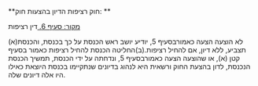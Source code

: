 **חוק רציפות הדיון בהצעות חוק: **

[מקור: סעיף 6. ](https://he.wikisource.org/wiki/%D7%97%D7%95%D7%A7-%D7%99%D7%A1%D7%95%D7%93:_%D7%94%D7%9B%D7%A0%D7%A1%D7%AA#%D7%A1%D7%A2%D7%99%D7%A3_6)
דין רציפות

(א)לא הוצעה הצעה כאמורבסעיף 5, יודיע יושב ראש הכנסת על כך בכנסת, והכנסת תצביע, ללא דיון, אם להחיל רציפות.(ב)החליטה הכנסת להחיל רציפות כאמור בסעיף קטן (א), או שהוצעה הצעה כאמורבסעיף 5, ונדחתה על ידי הכנסת, תמשיך הכנסת הנכנסת, לדון בהצעת החוק ורשאית היא לנהוג בדיונים שנתקיימו בכנסת היוצאת כאילו היו אלה דיונים שלה.